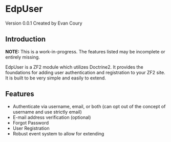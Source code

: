 EdpUser
=======
Version 0.0.1 Created by Evan Coury

Introduction
------------

**NOTE:** This is a work-in-progress. The features listed may be incomplete or
entirely missing.

EdpUser is a ZF2 module which utilizes Doctrine2. It provides the foundations
for adding user authentication and registration to your ZF2 site. It is built to
be very simple and easily to extend.

Features
--------

* Authenticate via username, email, or both (can opt out of the concept of
  username and use strictly email)
* E-mail address verification (optional)
* Forgot Password
* User Registration
* Robust event system to allow for extending
